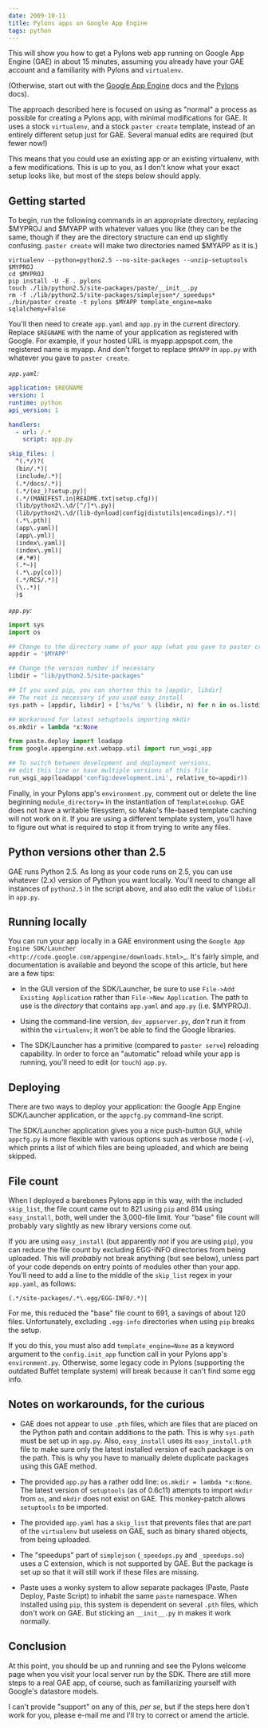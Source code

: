 ```yaml
---
date: 2009-10-11
title: Pylons apps on Google App Engine
tags: python
---
```


This will show you how to get a Pylons web app running on Google App Engine (GAE) in about 15 minutes, assuming you already have your GAE account and a familiarity with Pylons and `virtualenv`.

(Otherwise, start out with the [Google App Engine](http://code.google.com/appengine/docs/whatisgoogleappengine.html) docs and the [Pylons](http://pylonshq.com) docs).

The approach described here is focused on using as "normal" a process as possible for creating a Pylons app, with minimal modifications for GAE. It uses a stock `virtualenv`, and a stock `paster create` template, instead of an entirely different setup just for GAE. Several manual edits are required (but fewer now!)

This means that you could use an existing app or an existing virtualenv, with a few modifications. This is up to you, as I don't know what your exact setup looks like, but most of the steps below should apply.

## Getting started

To begin, run the following commands in an appropriate directory, replacing $MYPROJ and $MYAPP with whatever values you like (they can be the same, though if they are the directory structure can end up slightly confusing. `paster create` will make two directories named $MYAPP as it is.)

```text
virtualenv --python=python2.5 --no-site-packages --unzip-setuptools $MYPROJ
cd $MYPROJ
pip install -U -E . pylons
touch ./lib/python2.5/site-packages/paste/__init__.py
rm -f ./lib/python2.5/site-packages/simplejson*/_speedups*
./bin/paster create -t pylons $MYAPP template_engine=mako sqlalchemy=False

```

You'll then need to create `app.yaml` and `app.py` in the current directory. Replace `$REGNAME` with the name of your application as registered with Google. For example, if your hosted URL is myapp.appspot.com, the registered name is myapp. And don't forget to replace `$MYAPP` in `app.py` with whatever you gave to `paster create`.

_`app.yaml`:_

```yaml
application: $REGNAME
version: 1
runtime: python
api_version: 1

handlers:
  - url: /.*
    script: app.py

skip_files: |
  ^(.*/)?(
  (bin/.*)|
  (include/.*)|
  (.*/docs/.*)|
  (.*/(ez_)?setup.py)|
  (.*/(MANIFEST.in|README.txt|setup.cfg))|
  (lib/python2\.\d/[^/]*\.py)|
  (lib/python2\.\d/(lib-dynload|config|distutils|encodings)/.*)|
  (.*\.pth)|
  (app\.yaml)|
  (app\.yml)|
  (index\.yaml)|
  (index\.yml)|
  (#.*#)|
  (.*~)|
  (.*\.py[co])|
  (.*/RCS/.*)|
  (\..*)|
  )$
```

_`app.py`:_

```python
import sys
import os

## Change to the directory name of your app (what you gave to paster create)
appdir = '$MYAPP'

## Change the version number if necessary
libdir = "lib/python2.5/site-packages"

## If you used pip, you can shorten this to [appdir, libdir]
## The rest is necessary if you used easy_install
sys.path = [appdir, libdir] + ['%s/%s' % (libdir, n) for n in os.listdir(libdir) if n.endswith('.egg')] + sys.path

## Workaround for latest setuptools importing mkdir
os.mkdir = lambda *x:None

from paste.deploy import loadapp
from google.appengine.ext.webapp.util import run_wsgi_app

## To switch between development and deployment versions,
## edit this line or have multiple versions of this file
run_wsgi_app(loadapp('config:development.ini', relative_to=appdir))

```

Finally, in your Pylons app's `environment.py`, comment out or delete the line beginning `module_directory=` in the instantiation of `TemplateLookup`. GAE does not have a writable filesystem, so Mako's file-based template caching will not work on it. If you are using a different template system, you'll have to figure out what is required to stop it from trying to write any files.

## Python versions other than 2.5

GAE runs Python 2.5. As long as your code runs on 2.5, you can use whatever (2.x) version of Python you want locally. You'll need to change all instances of `python2.5` in the script above, and also edit the value of `libdir` in `app.py`.

## Running locally

You can run your app locally in a GAE environment using the `Google App Engine SDK/Launcher <http://code.google.com/appengine/downloads.html>`\_. It's fairly simple, and documentation is available and beyond the scope of this article, but here are a few tips:

- In the GUI version of the SDK/Launcher, be sure to use `File->Add Existing Application` rather than `File->New Application`. The path to use is the _directory_ that contains `app.yaml` and `app.py` (i.e. $MYPROJ).

- Using the command-line version, `dev_appserver.py`, _don't_ run it from within the `virtualenv`; it won't be able to find the Google libraries.

- The SDK/Launcher has a primitive (compared to `paster serve`) reloading capability. In order to force an "automatic" reload while your app is running, you'll need to edit (or `touch`) `app.py`.

## Deploying

There are two ways to deploy your application: the Google App Engine SDK/Launcher application, or the `appcfg.py` command-line script.

The SDK/Launcher application gives you a nice push-button GUI, while `appcfg.py` is more flexible with various options such as verbose mode (`-v`), which prints a list of which files are being uploaded, and which are being skipped.

## File count

When I deployed a barebones Pylons app in this way, with the included `skip_list`, the file count came out to 821 using `pip` and 814 using `easy_install`, both, well under the 3,000-file limit. Your "base" file count will probably vary slightly as new library versions come out.

If you are using `easy_install` (but apparently _not_ if you are using `pip`), you can reduce the file count by excluding EGG-INFO directories from being uploaded. This will _probably_ not break anything (but see below), unless part of your code depends on entry points of modules other than your app. You'll need to add a line to the middle of the `skip_list` regex in your `app.yaml`, as follows:

    (.*/site-packages/.*\.egg/EGG-INFO/.*)|

For me, this reduced the "base" file count to 691, a savings of about 120 files. Unfortunately, excluding `.egg-info` directories when using `pip` breaks the setup.

If you do this, you must also add `template_engine=None` as a keyword argument to the `config.init_app` function call in your Pylons app's `environment.py`. Otherwise, some legacy code in Pylons (supporting the outdated Buffet template system) will break because it can't find some egg info.

## Notes on workarounds, for the curious

- GAE does not appear to use `.pth` files, which are files that are placed on the Python path and contain additions to the path. This is why `sys.path` must be set up in `app.py`. Also, `easy_install` uses its `easy_install.pth` file to make sure only the latest installed version of each package is on the path. This is why you have to manually delete duplicate packages using this GAE method.

- The provided `app.py` has a rather odd line: `os.mkdir = lambda *x:None`. The latest version of `setuptools` (as of 0.6c11) attempts to import `mkdir` from `os`, and `mkdir` does not exist on GAE. This monkey-patch allows `setuptools` to be imported.

- The provided `app.yaml` has a `skip_list` that prevents files that are part of the `virtualenv` but useless on GAE, such as binary shared objects, from being uploaded.

- The "speedups" part of `simplejson` (`_speedups.py` and `_speedups.so`) uses a C extension, which is not supported by GAE. But the package is set up so that it will still work if these files are missing.

- Paste uses a wonky system to allow separate packages (Paste, Paste Deploy, Paste Script) to inhabit the same `paste` namespace. When installed using `pip`, this system is dependent on several `.pth` files, which don't work on GAE. But sticking an `__init__.py` in makes it work normally.

## Conclusion

At this point, you should be up and running and see the Pylons welcome page when you visit your local server run by the SDK. There are still more steps to a real GAE app, of course, such as familiarizing yourself with Google's datastore models.

I can't provide "support" on any of this, _per se_, but if the steps here don't work for you, please e-mail me and I'll try to correct or amend the article.
